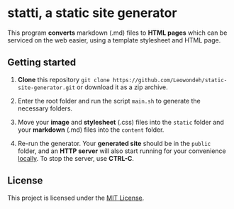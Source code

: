 # statti, a static site generator

This program **converts** markdown (.md) files to **HTML pages** which can be serviced on the web easier, using a template stylesheet and HTML page.

## Getting started

1. **Clone** this repository `git clone https://github.com/Leowondeh/static-site-generator.git` or download it as a zip archive.

2. Enter the root folder and run the script `main.sh` to generate the necessary folders.

3. Move your **image** and **stylesheet** (.css) files into the `static` folder and your **markdown** (.md) files into the `content` folder.

4. Re-run the generator. Your **generated site** should be in the `public` folder, and an **HTTP server** will also start running for your convenience [locally](localhost:8888). To stop the server, use **CTRL-C**.

## License

This project is licensed under the [MIT License](https://en.wikipedia.org/wiki/MIT_License).